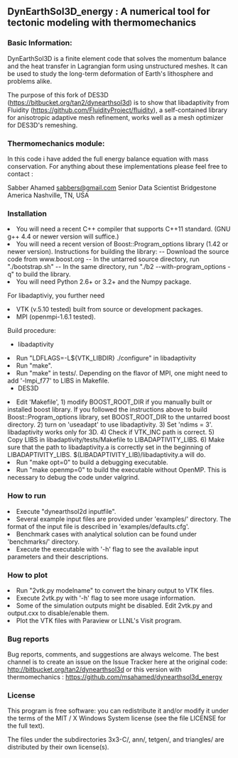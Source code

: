 ## DynEarthSol3D_energy : A numerical tool for tectonic modeling with thermomechanics

### Basic Information:
DynEarthSol3D is a finite element code that solves the momentum balance and 
the heat transfer in Lagrangian form using unstructured meshes. It can be
used to study the long-term deformation of Earth's lithosphere and problems
alike.

The purpose of this fork of DES3D (https://bitbucket.org/tan2/dynearthsol3d) 
is to show that libadaptivity from Fluidity
(https://github.com/FluidityProject/fluidity), 
a self-contained library for anisotropic adaptive mesh refinement, 
works well as a mesh optimizer for DES3D's remeshing.

### Thermomechanics module:
In this code i have added the full energy balance equation with mass 
conservation. For anything about these implementations please feel free
to contact :

Sabber Ahamed
sabbers@gmail.com 
Senior Data Scientist
Bridgestone America
Nashville, TN, USA

### Installation

<li> You will need a recent C++ compiler that supports C++11 standard. (GNU g++
  4.4 or newer version will suffice.)
<li> You will need a recent version of Boost::Program_options library (1.42 or
  newer version). Instructions for building the library:
  -- Download the source code from www.boost.org
  -- In the untarred source directory, run "./bootstrap.sh"
  -- In the same directory, run "./b2 --with-program_options -q" to build
     the library.
<li> You will need Python 2.6+ or 3.2+ and the Numpy package.

For libadaptiviy, you further need
<li> VTK (v.5.10 tested) built from source or development packages.
<li> MPI (openmpi-1.6.1 tested).

Build procedure:
- libadaptivity
<li> Run "LDFLAGS=-L${VTK_LIBDIR} ./configure" in libadaptivity
<li> Run "make".
<li> Run "make" in tests/. Depending on the flavor of MPI, one might need to add '-lmpi_f77' to LIBS in Makefile.

- DES3D
<li> Edit 'Makefile', 
  1) modify BOOST_ROOT_DIR if you manually built or installed 
  boost library. If you followed the instructions above to build 
  Boost::Program_options library, set BOOST_ROOT_DIR to the untarred boost
  directory.
  2) turn on 'useadapt' to use libadaptivity.
  3) Set 'ndims = 3'. libadaptivity works only for 3D.
  4) Check if VTK_INC path is correct.
  5) Copy LIBS in libadaptivity/tests/Makefile to LIBADAPTIVITY_LIBS.
  6) Make sure that the path to libadaptivity.a is correctly set in the beginning of LIBADAPTIVITY_LIBS. 
     $(LIBADAPTIVITY_LIB)/libadaptivity.a will do.

<li> Run "make opt=0" to build a debugging executable.
<li> Run "make openmp=0" to build the executable without OpenMP. This is
  necessary to debug the code under valgrind.

### How to run

<li> Execute "dynearthsol2d inputfile".
<li> Several example input files are provided under 'examples/' directory. The
  format of the input file is described in 'examples/defaults.cfg'.
<li> Benchmark cases with analytical solution can be found under 'benchmarks/'
  directory.
<li> Execute the executable with '-h' flag to see the available input parameters
  and their descriptions.

### How to plot

<li> Run "2vtk.py modelname" to convert the binary output to VTK files.
<li> Execute 2vtk.py with '-h' flag to see more usage information.
<li> Some of the simulation outputs might be disabled. Edit 2vtk.py and
  output.cxx to disable/enable them.
<li> Plot the VTK files with Paraview or LLNL's Visit program.


### Bug reports
      
Bug reports, comments, and suggestions are always welcome. The best 
channel is to create an issue on the Issue Tracker here at the original code:
   <a>http://bitbucket.org/tan2/dynearthsol3d</a>
   or this version with thermomechanics :
   <a>https://github.com/msahamed/dynearthsol3d_energy</a>


### License

This program is free software: you can redistribute it and/or modify
it under the terms of the MIT / X Windows System license (see the
file LICENSE for the full text).

The files under the subdirectories 3x3-C/, ann/, tetgen/, and
triangles/ are distributed by their own license(s).

